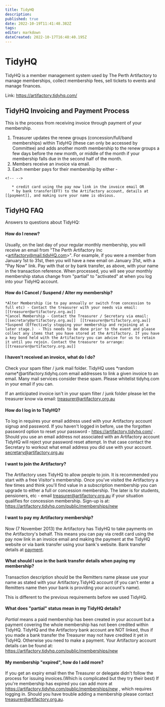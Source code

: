 ```yaml
---
title: TidyHQ
description: 
published: true
date: 2022-10-19T11:41:48.382Z
tags: 
editor: markdown
dateCreated: 2022-10-17T16:48:40.195Z
---
```


# TidyHQ

TidyHQ is a member management system used by The Perth Artifactory to manage memberships, collect membership fees, sell tickets to events and manage finances.

Link: <https://artifactory.tidyhq.com/>

## TidyHQ Invoicing and Payment Process

This is the process from receiving invoice through payment of your membership.

1.  Treasurer updates the renew groups (concession/full/band memberships) within TidyHQ (these can only be accessed by Committee) and adds another month membership to the renew groups a few days before the new month, or middle of the month if your membership falls due in the second half of the month.
2.  Members receive an invoice via email.
3.  Each member pays for their membership by either -

```{=html}
<!-- -->
```
       * credit card using the pay now link in the invoice email OR
       * by bank transfer(EFT) to the Artifactory account, details at [[payment]], and making sure your name is obvious. 

## TidyHQ FAQ

Answers to questions about TidyHQ:

#### How do I renew?

Usually, on the last day of your regular monthly membership, you will receive an email from "The Perth Artifactory Inc \<artifactory@mail.tidyHQ.com\>". For example, if you were a member from January 1st to 31st, then you will have a new email on January 31st, with a "Pay Now" link. Pay with that or by bank transfer, as above, with your name in the transaction reference. When processed, you will see your monthly membership status change from "partial" to "activated" at when you log into your TidyHQ account.

#### How do I Cancel / Suspend / Alter my membership?

    *Alter Membership (ie to pay annually or switch from concession to full etc) - Contact the treasurer with your needs via email: [[treasurer@artifactory.org.au]]
    *Cancel Membership - Contact the Treasurer / Secretary via email:  [[secretary@artifactory.org.au]]  [[treasurer@artifactory.org.au]]
    *Suspend (Effectively stopping your membership and rejoining at a later stage.)  - This needs to be done prior to the event and please collect any items that you have stored at the Artifactory. If you have a key bond held with the Artifactory you can advise for us to retain it until you rejoin. Contact the treasurer to arrange: [[treasurer@artifactory.org.au]]

#### I haven't received an invoice, what do I do?

Check your spam filter / junk mail folder. TidyHQ uses \*random name\*@artifactory.tidyhq.com email addresses to link a given invoice to an email. Many mail services consider these spam. Please whitelist tidyhq.com in your email if you can.

If an anticipated invoice isn't in your spam filter / junk folder please let the treasurer know via email: [treasurer@artifactory.org.au](treasurer@artifactory.org.au)

#### How do I log in to TidyHQ?

To log in requires your email address used with your Artifactory account signup and password. If you haven't logged in before, use the forgotten password option to reset your password - <https://artifactory.tidyhq.com/> . Should you use an email address not associated with an Artifactory account TidyHQ will reject your password reset attempt. In that case contact the Secretary to workout what email address you did use with your account. secretary@artifactory.org.au

#### I want to join the Artifactory?

The Artifactory uses TidyHQ to allow people to join. It is recommended you start with a free Visitor's membership. Once you've visited the Artifactory a few times and think you'll find value in a subscription membership you can upgrade to either a full or concession membership. The later is for students, pensioners, etc - email [treasurer@artifactory.org.au](treasurer@artifactory.org.au) if your situation qualifies for concession membership. Sign-up is at: <https://artifactory.tidyhq.com/public/memberships/new>

#### I want to pay my Artifactory membership?

Now (7 November 2013) the Artifactory has TidyHQ to take payments on the Artifactory's behalf. This means you can pay via credit card using the pay now link in an invoice email and making the payment at the TidyHQ website or via bank transfer using your bank's website. Bank transfer details at [payment](payment).

#### What should I use in the bank transfer details when paying my membership?

Transaction description should be the Remitters name please use your name as stated with your Artifactory.TidyHQ account (if you can't enter a Remitters name then your bank is providing your account's name).

This is different to the previous requirements before we used TidyHQ.

#### What does "partial" status mean in my TidyHQ details?

*Partial* means a paid membership has been created in your account but a payment covering the whole membership has not been credited within TidyHQ. TidyHQ and the Artifactory bank account are NOT linked, thus if you made a bank transfer the Treasurer may not have credited it yet in TidyHQ. Otherwise you need to make a payment. Your Artifactory account details can be found at: <https://artifactory.tidyhq.com/public/memberships/new>

#### My membership "expired", how do I add more?

If you get an expiry email then the Treasurer or delegate didn't follow the process for issuing invoices.(Which is complicated but they try their best) If you're membership has expired you can add more at <https://artifactory.tidyhq.com/public/memberships/new> , which requires logging in. Should you have trouble adding a membership please contact [treasurer@artifactory.org.au](treasurer@artifactory.org.au).
